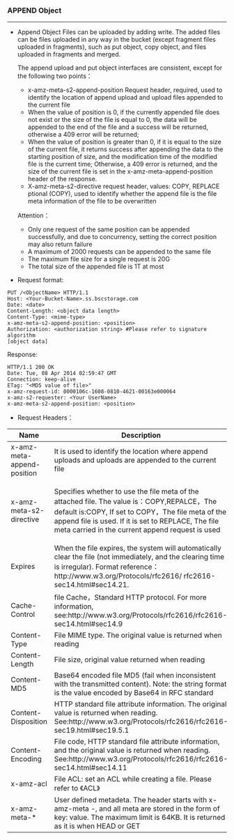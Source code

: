 ### APPEND Object
---
- Append Object Files can be uploaded by adding write. The added files can be files uploaded in any way in the bucket (except fragment files uploaded in fragments), such as put object, copy object, and files uploaded in fragments and merged.

    The append upload and put object interfaces are consistent, except for the following two points：
    
    - x-amz-meta-s2-append-position Request header, required, used to identify the location of append upload and upload files appended to the current file
    - When the value of position is 0, if the currently appended file does not exist or the size of the file is equal to 0, the data will be appended to the end of the file and a success will be returned, otherwise a 409 error will be returned;
    - When the value of position is greater than 0, if it is equal to the size of the current file, it returns success after appending the data to the starting position of size, and the modification time of the modified file is the current time; Otherwise, a 409 error is returned, and the size of the current file is set in the x-amz-meta-append-position header of the response.
    - X-amz-meta-s2-directive request header, values: COPY, REPLACE ptional (COPY), used to identify whether the append file is the file meta information of the file to be overwritten
    
    Attention：
    
    - Only one request of the same position can be appended successfully, and due to concurrency, setting the correct position may also return failure
    - A maximum of 2000 requests can be appended to the same file
    - The maximum file size for a single request is 20G
    - The total size of the appended file is 1T at most


- Request format:

```
PUT /<ObjectName> HTTP/1.1
Host: <Your-Bucket-Name>.ss.bscstorage.com
Date: <date>
Content-Length: <object data length>
Content-Type: <mime-type>
x-amz-meta-s2-append-position: <position>
Authorization: <authorization string> #Please refer to signature algorithm
[object data]
```

Response:
```
HTTP/1.1 200 OK
Date: Tue, 08 Apr 2014 02:59:47 GMT
Connection: keep-alive
ETag: "<MD5 value of file>"
x-amz-request-id: 0000106c-1608-0810-4621-00163e000064
x-amz-s2-requester: <Your UserName>
x-amz-meta-s2-append-position: <position>
```


- Request Headers：
<table class="table table-condensed">
        <thead>
          <tr>
            <th>Name</th>
            <th>Description</th>
            <th>Required</th>
          </tr>
        </thead>
        <tbody>        
        <tr>
            <td>x-amz-meta-append-position</td>
            <td>
            	It is used to identify the location where append uploads and uploads are appended to the current file
            </td>
            <td>Yes</td>
          </tr>    
          <tr>
            <td>x-amz-meta-s2-directive</td>
            <td>
            	<p>Specifies whether to use the file meta of the attached file. The value is：COPY,REPALCE，The default is:COPY, If set to COPY，The file meta of the append file is used. If it is set to REPLACE, The file meta carried in the current append request is used </p><p></p>
            </td>
            <td>No</td>
          </tr>              
          <tr>
            <td>Expires</td>
            <td>
            	When the file expires, the system will automatically clear the file (not immediately, and the clearing time is irregular). Format reference：http://www.w3.org/Protocols/rfc2616/ rfc2616-sec14.html#sec14.21.
            </td>
            <td>No</td>
          </tr>               
          <tr>
            <td>Cache-Control</td>
            <td>
            	file Cache，Standard HTTP protocol. For more information, see:http://www.w3.org/Protocols/rfc2616/rfc2616-sec14.html#sec14.9
            </td>
            <td>No</td>
          </tr>            
          <tr>
            <td>Content-Type</td>
            <td>
            	File MIME type. The original value is returned when reading
            </td>
            <td>No</td>
          </tr>          
          <tr>
            <td>Content-Length</td>
            <td>
            	File size, original value returned when reading
            </td>
            <td>Yes</td>
          </tr>         
          <tr>
            <td>Content-MD5</td>
            <td>
            	Base64 encoded file MD5 (fail when inconsistent with the transmitted content). Note: the string format is the value encoded by Base64 in RFC standard
            </td>
            <td>No</td>
          </tr>      
          <tr>
            <td>Content-Disposition</td>
            <td>
            	HTTP standard file attribute information. The original value is returned when reading. See:http://www.w3.org/Protocols/rfc2616/rfc2616-sec19.html#sec19.5.1
            </td>
            <td>No</td>
          </tr>     
          <tr>
            <td>Content-Encoding</td>
            <td>
            	File code, HTTP standard file attribute information, and the original value is returned when reading. See:http://www.w3.org/Protocols/rfc2616/rfc2616-sec14.html#sec14.11
            </td>
            <td>No</td>
          </tr>  
          <tr>
            <td>x-amz-acl</td>
            <td>
            	File ACL: set an ACL while creating a file. Please refer to 《ACL》
            </td>
            <td>No</td>
          </tr>  
          <tr>
            <td>x-amz-meta-*</td>
            <td>
            	User defined metadeta. The header starts with x-amz-meta -, and all meta are stored in the form of key: value. The maximum limit is 64KB. It is returned as it is when HEAD or GET
            </td>
            <td>No</td>
          </tr>    
        </tbody>
</table>
